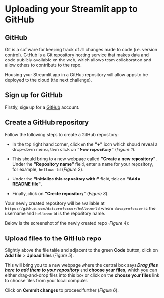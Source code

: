 # Uploading your Streamlit app to GitHub

## GitHub

Git is a software for keeping track of all changes made to code (i.e. version control). GitHub is a Git repository hosting service that makes data and code publicly available on the web, which allows team collaboration and allow others to contribute to the repo.

Housing your Streamlit app in a GitHub repository will allow apps to be deployed to the cloud (the next challenge).

## Sign up for GitHub

Firstly, sign up for a [GitHub](https://github.com/) account.

## Create a GitHub repository

Follow the following steps to create a GitHub repository:
- In the top right hand corner, click on the **"+"** icon which should reveal a drop-down menu, then click on **"New repository"** (*Figure 1*).

- This should bring to a new webpage called **"Create a new repository"**. Under the **"Repository name"** field, enter a name for your repository, for example, `helloworld` (*Figure 2*).

- Under the **"Initialize this repository with:"** field, tick on **"Add a README file"**.

- Finally, click on **"Create repository"** (*Figure 3*).

Your newly created repository will be available at `https://github.com/dataprofessor/helloworld` where `dataprofessor` is the username and `helloworld` is the repository name.

Below is the screenshot of the newly created repo (*Figure 4*):

## Upload files to the GitHub repo

Slightly above the file table and adjacent to the green **Code** button, click on **Add file** > **Upload files** (*Figure 5*).

This will bring you to a new webpage where the central box says ***Drag files here to add them to your repository*** and **choose your files**, which you can either drag-and-drop files into this box or click on the **choose your files** link to choose files from your local computer.

Click on **Commit changes** to proceed further (*Figure 6*).
